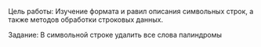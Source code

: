 Цель работы: Изучение формата и равил описания символьных строк, а также методов обработки строковых данных.

Задание: В символьной строке удалить все слова палиндромы
